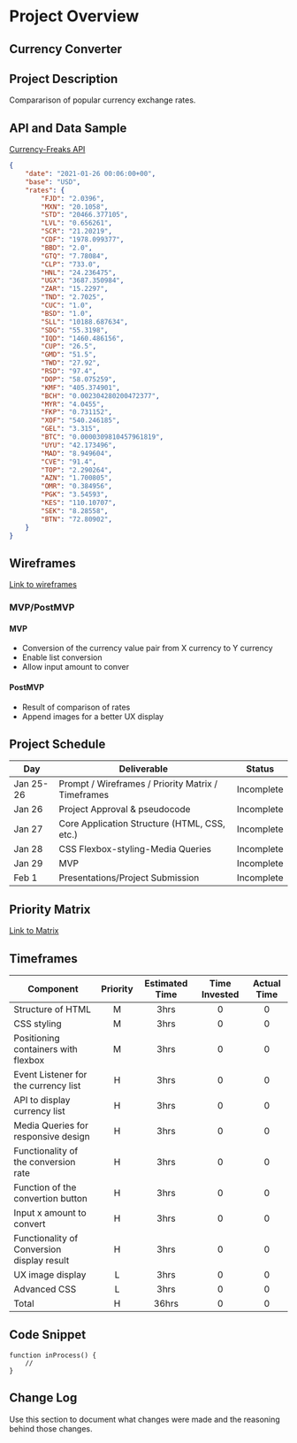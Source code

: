 # Project Overview

## Currency Converter

## Project Description

Compararison of popular currency exchange rates.

## API and Data Sample

[Currency-Freaks API](https://api.currencyfreaks.com/latest?apikey=0c3fd0a2f4fc40228137729dce5814a9&base=)
```JSON
{
    "date": "2021-01-26 00:06:00+00",
    "base": "USD",
    "rates": {
        "FJD": "2.0396",
        "MXN": "20.1058",
        "STD": "20466.377105",
        "LVL": "0.656261",
        "SCR": "21.20219",
        "CDF": "1978.099377",
        "BBD": "2.0",
        "GTQ": "7.78084",
        "CLP": "733.0",
        "HNL": "24.236475",
        "UGX": "3687.350984",
        "ZAR": "15.2297",
        "TND": "2.7025",
        "CUC": "1.0",
        "BSD": "1.0",
        "SLL": "10188.687634",
        "SDG": "55.3198",
        "IQD": "1460.486156",
        "CUP": "26.5",
        "GMD": "51.5",
        "TWD": "27.92",
        "RSD": "97.4",
        "DOP": "58.075259",
        "KMF": "405.374901",
        "BCH": "0.002304280200472377",
        "MYR": "4.0455",
        "FKP": "0.731152",
        "XOF": "540.246185",
        "GEL": "3.315",
        "BTC": "0.0000309810457961819",
        "UYU": "42.173496",
        "MAD": "8.949604",
        "CVE": "91.4",
        "TOP": "2.290264",
        "AZN": "1.700805",
        "OMR": "0.384956",
        "PGK": "3.54593",
        "KES": "110.10707",
        "SEK": "8.28558",
        "BTN": "72.80902",
    }
}
```

## Wireframes

[Link to wireframes](https://wireframe.cc/pro/pp/71e592d64409956)

### MVP/PostMVP

#### MVP 

- Conversion of the currency value pair from X currency to Y currency
- Enable list conversion
- Allow input amount to conver

#### PostMVP  

- Result of comparison of rates
- Append images for a better UX display 

## Project Schedule


|  Day | Deliverable | Status
|---|---| ---|
|Jan 25-26| Prompt / Wireframes / Priority Matrix / Timeframes | Incomplete
|Jan 26| Project Approval & pseudocode| Incomplete
|Jan 27| Core Application Structure (HTML, CSS, etc.) | Incomplete
|Jan 28| CSS Flexbox-styling-Media Queries  | Incomplete
|Jan 29| MVP | Incomplete
|Feb 1| Presentations/Project Submission | Incomplete

## Priority Matrix

[Link to Matrix](https://wireframe.cc/pro/pp/71e592d64409956)

## Timeframes


| Component | Priority | Estimated Time | Time Invested | Actual Time |
| --- | :---: |  :---: | :---: | :---: |
| Structure of HTML | M | 3hrs| 0 | 0 |
| CSS styling| M | 3hrs| 0 | 0 |
| Positioning containers with flexbox | M | 3hrs| 0 | 0|
| Event Listener for the currency list | H |3hrs| 0| 0 |
| API to display currency list| H | 3hrs| 0 | 0 |
| Media Queries for responsive design | H |3hrs| 0 | 0 |
| Functionality of the conversion rate | H | 3hrs| 0 | 0 |
| Function of the convertion button | H | 3hrs| 0 | 0 |
| Input x amount to convert  | H | 3hrs| 0 | 0 |
| Functionality of Conversion display result | H | 3hrs| 0 | 0 |
| UX image display | L | 3hrs| 0 | 0 |
| Advanced CSS | L | 3hrs| 0 | 0 |
| Total | H | 36hrs| 0 | 0 |

## Code Snippet
```
function inProcess() {
	//
}
```

## Change Log
 Use this section to document what changes were made and the reasoning behind those changes.  

